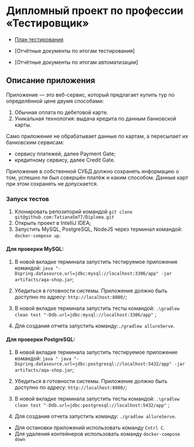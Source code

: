 # Дипломный проект по профессии «Тестировщик»

- [План тестирования](https://github.com/TatianaSm77/Diploma/blob/main/Doc/Plan.md)

- [Отчётные документы по итогам тестирования]
- [Отчётные документы по итогам автоматизации]

## Описание приложения
Приложение — это веб-сервис, который предлагает купить тур по определённой цене двумя способами:

1) Обычная оплата по дебетовой карте.
2) Уникальная технология: выдача кредита по данным банковской карты.


Само приложение не обрабатывает данные по картам, а пересылает их банковским сервисам:

- сервису платежей, далее Payment Gate;
- кредитному сервису, далее Credit Gate.

Приложение в собственной СУБД должно сохранять информацию о том, успешно ли был совершён платёж и каким способом. Данные карт при этом сохранять не допускается.

### Запуск тестов
1) Клонировать репозиторий командой `git clone git@github.com:TatianaSm77/Diploma.git`
2) Открыть проект в IntelliJ IDEA;
3) Запустить MySQL, PostgreSQL, NodeJS через терминал командой: `docker-compose up`.
#### Для проверки MySQL:
1) В новой вкладке терминала запустить тестируемое приложение командой: `java "-Dspring.datasource.url=jdbc:mysql://localhost:3306/app" -jar artifacts/aqa-shop.jar`;

2) Убедиться в готовности системы. Приложение должно быть доступно по адресу: `http://localhost:8080/`;

3) В новой вкладке терминала запустить тесты командой: `.\gradlew clean test "-Ddb.url=jdbc:mysql://localhost:3306/app"` ;

4) Для создания отчета запустить команду:`./gradlew allureServe`.

#### Для проверки PostgreSQL:
1) В новой вкладке терминала запустить тестируемое приложение командой: `java " java "-Dspring.datasource.url=jdbc:postgresql://localhost:5432/app" -jar artifacts/aqa-shop.jar`;

2) Убедиться в готовности системы. Приложение должно быть доступно по адресу: `http://localhost:8080/`;

3) В новой вкладке терминала запустить тесты командой: `.\gradlew clean test "-Ddb.url=jdbc:postgresql://localhost:5432/app"`  ;

4) Для создания отчета запустить команду: `./gradlew allureServe`.

 - Для остановки приложений использовать команду `Cntrl C`.
- Для удаления контейнеров использовать команду `docker-compose down`